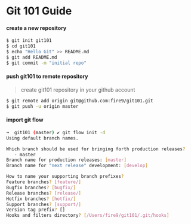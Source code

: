 Git 101 Guide
=============

#### create a new repository

```bash
$ git init git101
$ cd git101
$ echo "Hello Git" >> README.md
$ git add README.md
$ git commit -m "initial repo"
```

#### push git101 to remote repository

> create git101 repository in your github account

```bash
$ git remote add origin git@github.com:fire9/git101.git
$ git push -u origin master
```

#### import git flow

```bash
➜  git101 (master) ✔ git flow init -d
Using default branch names.

Which branch should be used for bringing forth production releases?
   - master
Branch name for production releases: [master]
Branch name for "next release" development: [develop]

How to name your supporting branch prefixes?
Feature branches? [feature/]
Bugfix branches? [bugfix/]
Release branches? [release/]
Hotfix branches? [hotfix/]
Support branches? [support/]
Version tag prefix? []
Hooks and filters directory? [/Users/fire9/git101/.git/hooks]
```
